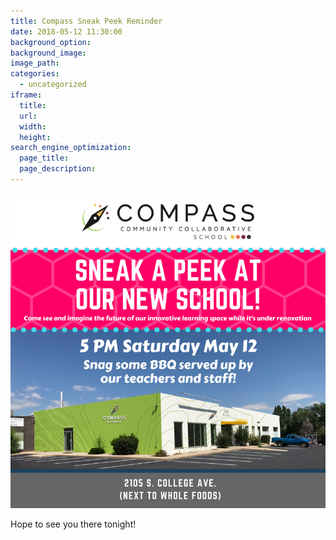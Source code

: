 ```yaml
---
title: Compass Sneak Peek Reminder
date: 2018-05-12 11:30:00
background_option: 
background_image: 
image_path:
categories:
  - uncategorized
iframe: 
  title: 
  url:  
  width: 
  height:
search_engine_optimization:
  page_title:
  page_description:
---
```


![](/assets/images/compass-sneak-peek-1.png)

Hope to see you there tonight!